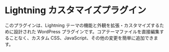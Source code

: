 # Lightning カスタマイズプラグイン

このプラグインは、Lightning テーマの機能と外観を拡張・カスタマイズするために設計された WordPress プラグインです。コアテーマファイルを直接編集することなく、カスタム CSS、JavaScript、その他の変更を簡単に追加できます。
